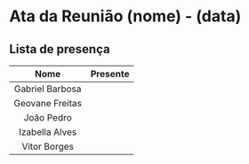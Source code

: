 # Ata da Reunião (nome) - (data)

## Lista de presença

| Nome | Presente |
|:----:|:--------:|
| Gabriel Barbosa | |
| Geovane Freitas | |
| João Pedro | |
| Izabella Alves | |
| Vitor Borges| |